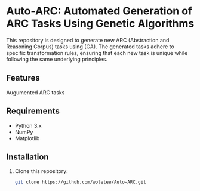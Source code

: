 # Auto-ARC: Automated Generation of ARC Tasks Using Genetic Algorithms

This repository is designed to generate new ARC (Abstraction and Reasoning Corpus) tasks using (GA). The generated tasks adhere to specific transformation rules, ensuring that each new task is unique while following the same underlying principles.

## Features
Augumented ARC tasks

## Requirements

- Python 3.x
- NumPy
- Matplotlib

## Installation

1. Clone this repository:
   ```bash
   git clone https://github.com/woletee/Auto-ARC.git

